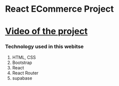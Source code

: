 # React ECommerce Project
# [Video of the project](https://drive.google.com/file/d/1nYpYZjrEh9AK2AYoshH3cWeFpMvk-WS_/view?usp=sharing)

### Technology used in this webitse

1. HTML, CSS
2. Bootstrap
3. React
4. React Router
5. supabase
